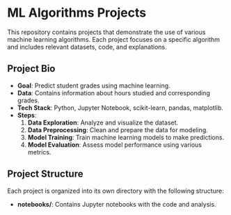 # ML Algorithms Projects

This repository contains projects that demonstrate the use of various machine learning algorithms. Each project focuses on a specific algorithm and includes relevant datasets, code, and explanations.

## Project Bio
- **Goal**: Predict student grades using machine learning.
- **Data**: Contains information about hours studied and corresponding grades.
- **Tech Stack**: Python, Jupyter Notebook, scikit-learn, pandas, matplotlib.
- **Steps**:
  1. **Data Exploration**: Analyze and visualize the dataset.
  2. **Data Preprocessing**: Clean and prepare the data for modeling.
  3. **Model Training**: Train machine learning models to make predictions.
  4. **Model Evaluation**: Assess model performance using various metrics.


## Project Structure

Each project is organized into its own directory with the following structure:

- **notebooks/**: Contains Jupyter notebooks with the code and analysis.
